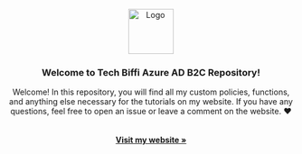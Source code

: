<br />
<div align="center">
  <a href="https://techbiffi.com">
    <img src="images/logo.png" alt="Logo" width="80" height="80">
  </a>

  <h3 align="center">Welcome to Tech Biffi Azure AD B2C Repository!</h3>

  <p align="center">
    Welcome! In this repository, you will find all my custom policies, functions, and anything else necessary for the tutorials on my website. If you have any questions, feel free to open an issue or leave a comment on the website. ❤
    <br />
    <br />
    <br />
    <a href="https://techbiffi.com"><strong>Visit my website »</strong></a>
  </p>
</div>
